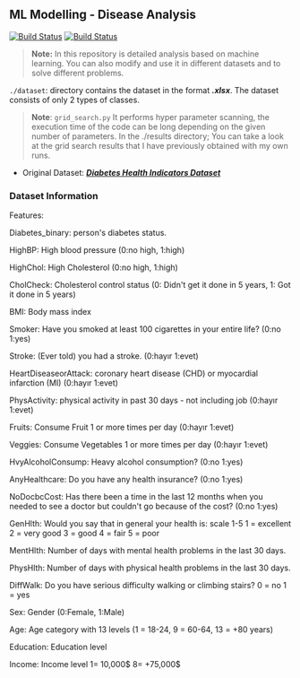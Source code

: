 ## ML Modelling - Disease Analysis

[![Build Status](https://img.shields.io/badge/lang-T%C3%BCrk%C3%A7e-red)](https://github.com/BerkKilicoglu/ML-Modelling-Disease-Analysis/blob/main/README.tr.md) [![Build Status](https://img.shields.io/badge/lang-English-blue)](https://github.com/BerkKilicoglu/ML-Modelling-Disease-Analysis/blob/main/README.md)

> **Note:** In this repository is detailed analysis based on machine learning. You can also modify and use it in different datasets and to solve different problems.

`./dataset`: directory contains the dataset in the format ***.xlsx***. The dataset consists of only 2 types of classes.

> **Note**: 
> `grid_search.py` It performs hyper parameter scanning, the execution time of the code can be long depending on the given number of parameters. In the ./results directory; You can take a look at the grid search results that I have previously obtained with my own runs.



 - Original Dataset: [***Diabetes Health Indicators Dataset***](https://www.kaggle.com/datasets/alexteboul/diabetes-health-indicators-dataset)

### Dataset Information

Features:

Diabetes_binary: person's diabetes status.

HighBP: High blood pressure (0:no high, 1:high)

HighChol: High Cholesterol (0:no high, 1:high)

CholCheck: Cholesterol control status (0: Didn't get it done in 5 years, 1: Got it done in 5 years)

BMI: Body mass index

Smoker: Have you smoked at least 100 cigarettes in your entire life? (0:no 1:yes)

Stroke: (Ever told) you had a stroke. (0:hayır 1:evet)

HeartDiseaseorAttack: coronary heart disease (CHD) or myocardial infarction (MI) (0:hayır 1:evet)

PhysActivity: physical activity in past 30 days - not including job (0:hayır 1:evet)

Fruits: Consume Fruit 1 or more times per day (0:hayır 1:evet)

Veggies: Consume Vegetables 1 or more times per day (0:hayır 1:evet)

HvyAlcoholConsump: Heavy alcohol consumption? (0:no 1:yes)

AnyHealthcare: Do you have any health insurance? (0:no 1:yes)

NoDocbcCost: Has there been a time in the last 12 months when you needed to see a doctor but couldn't go because of the cost? (0:no 1:yes)

GenHlth: Would you say that in general your health is: scale 1-5 1 = excellent 2 = very good 3 = good 4 = fair 5 = poor

MentHlth: Number of days with mental health problems in the last 30 days.

PhysHlth: Number of days with physical health problems in the last 30 days.

DiffWalk: Do you have serious difficulty walking or climbing stairs? 0 = no 1 = yes

Sex: Gender (0:Female, 1:Male)

Age: Age category with 13 levels (1 = 18-24, 9 = 60-64, 13 = +80 years)

Education: Education level

Income: Income level 1= 10,000$ 8= +75,000$